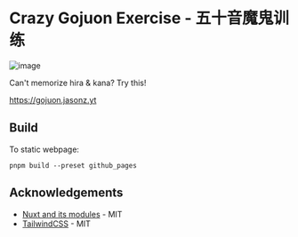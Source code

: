 # Crazy Gojuon Exercise - 五十音魔鬼训练

![image](https://github.com/user-attachments/assets/8b076d87-e8f7-4df6-bc0a-af4fa5863135)

Can't memorize hira & kana? Try this!

https://gojuon.jasonz.yt

## Build
To static webpage:
```shell
pnpm build --preset github_pages
```

## Acknowledgements
- [Nuxt and its modules](https://github.com/nuxt) - MIT
- [TailwindCSS](https://github.com/tailwindlabs/tailwindcss) - MIT
